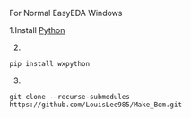 For Normal EasyEDA Windows
<br>

1.Install [Python](https://www.python.org/downloads)
<br>

2.
```shell
pip install wxpython
```

3.
```shell
git clone --recurse-submodules https://github.com/LouisLee985/Make_Bom.git
```
